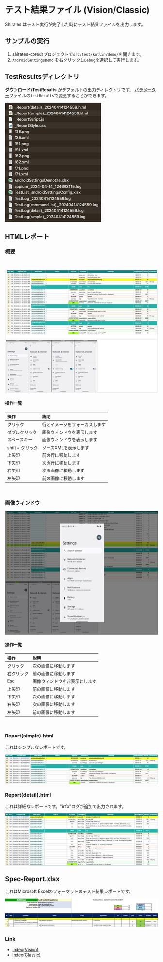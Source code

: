 # テスト結果ファイル (Vision/Classic)

Shirates はテスト実行が完了した時にテスト結果ファイルを出力します。

## サンプルの実行

1. shirates-coreのプロジェクトで`src/test/kotlin/demo/`を開きます。
2. `AndroidSettingsDemo` を右クリックし`Debug`を選択して実行します。

## TestResultsディレクトリ

**ダウンロード/TestResults** がデフォルトの出力ディレクトリです。
[パラメーター](../parameter/parameters_ja.md)ファイルの`testResults`で変更することができます。

![](_images/test_results.png)

## HTMLレポート

### 概要

<br>

![](_images/report1.png)

#### 操作一覧

| 操作           | 説明              |
|:-------------|:----------------|
| クリック         | 行とイメージをフォーカスします |
| ダブルクリック      | 画像ウィンドウを表示します   |
| スペースキー       | 画像ウィンドウを表示します   |
| shift + クリック | ソースXMLを表示します    |
| 上矢印          | 前の行に移動します       |
| 下矢印          | 次の行に移動します       |
| 右矢印          | 次の画像に移動します      |
| 左矢印          | 前の画像に移動します      |

<br>

### 画像ウィンドウ

![](_images/report1_zoomup_image.png)

#### 操作一覧

| 操作    | 説明              |
|:------|:----------------|
| クリック  | 次の画像に移動します      |
| 右クリック | 前の画像に移動します      |
| Esc   | 画像ウィンドウを非表示にします |
| 上矢印   | 前の画像に移動します      |
| 下矢印   | 次の画像に移動します      |
| 右矢印   | 次の画像に移動します      |
| 左矢印   | 前の画像に移動します      |

<br>

### Report(simple).html

これはシンプルなレポートです。

![](_images/report(simple).png)

### Report(detail).html

これは詳細なレポートです。"info"ログが追加で出力されます。

![](_images/report(detail).png)

## Spec-Report.xlsx

これはMicrosoft Excelのフォーマットのテスト結果レポートです。

![](_images/spec_report.png)

### Link

- [index(Vision)](../../index_ja.md)
- [index(Classic)](../../classic/index_ja.md)

